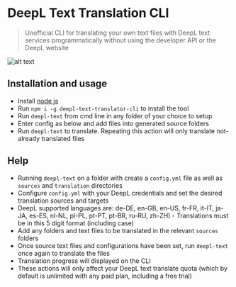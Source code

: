 # DeepL Text Translation CLI
> Unofficial CLI for translating your own text files with DeepL text services programmatically without using the developer API or the DeepL website

![alt text](https://i.ibb.co/FgFH7yY/Screenshot-2021-01-14-at-16-24-51.png "Engine parts")

## Installation and usage
- Install [node js](https://nodejs.org/en/download/)
- Run `npm i -g deepl-text-translator-cli` to install the tool
- Run `deepl-text` from cmd line in any folder of your choice to setup
- Enter config as below and add files into generated source folders
- Run `deepl-text` to translate. Repeating this action will only translate not-already translated files

## Help
- Running `deepl-text` on a folder with create a `config.yml` file as well as `sources` and `translation` directories
- Configure `config.yml` with your DeepL credentials and set the desired translation sources and targets
- DeepL supported languages are: de-DE, en-GB, en-US, fr-FR, it-IT, ja-JA, es-ES, nl-NL, pl-PL, pt-PT, pt-BR, ru-RU, zh-ZH) - Translations must be in this 5 digit format (including case)
- Add any folders and text files to be translated in the relevant `sources` folders
- Once source text files and configurations have been set, run `deepl-text` once again to translate the files
- Translation progress will displayed on the CLI
- These actions will only affect your DeepL text translate quota (which by default is unlimited with any paid plan, including a free trial)